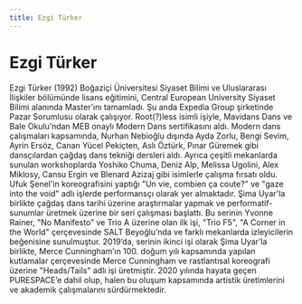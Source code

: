 ```yaml
---
title: Ezgi Türker
---
```

# Ezgi Türker

Ezgi Türker (1992) Boğaziçi Üniversitesi Siyaset Bilimi ve Uluslararası İlişkiler
bölümünde lisans eğitimini,
Central European University Siyaset Bilimi alanında Master’ını tamamladı.
Şu anda Expedia Group şirketinde Pazar Sorumlusu olarak çalışıyor.
Root(?)less isimli işiyle, Mavidans Dans ve Bale Okulu’ndan
MEB onaylı Modern Dans sertifikasını aldı.
Modern dans çalışmaları kapsamında, Nurhan Nebioğlu dışında Ayda Zorlu,
Bengi Sevim, Ayrin Ersöz, Canan Yücel Pekiçten, Aslı Öztürk, Pınar Güremek
gibi dansçılardan çağdaş dans tekniği dersleri aldı.
Ayrıca çeşitli mekanlarda sunulan workshoplarda Yoshiko Chuma, Deniz Alp,
Melissa Ugolini, Alex Miklosy, Cansu Ergin ve Blenard Azizaj
gibi isimlerle çalışma fırsatı oldu.
Ufuk Şenel'in koreografisini yaptığı "Un vie, combien ça coute?"
ve "gaze into the void" adlı işlerde performansçı olarak yer almaktadır.
Ş̧ima Uyar'la birlikte çağdaş dans tarihi üzerine araştırmalar yapmak
ve performatif-sunumlar üretmek üzerine bir seri çalışması başlattı.
Bu serinin Yvonne Rainer, "No Manifesto” ve Trio A üzerine olan ilk işi,
"Trio F5", "A Corner in the World" çerçevesinde
SALT Beyoğlu’nda ve farklı mekanlarda izleyicilerin beğenisine sunulmuştur.
2019’da, serinin ikinci işi olarak Şima Uyar’la birlikte,
Merce Cunningham’ın 100. doğum yılı kapsamında yapılan kutlamalar çerçevesinde
Merce Cunningham ve rastlantısal koreografi üzerine "Heads/Tails"
adlı işi üretmiştir.
2020 yılında hayata geçen PURESPACE’e dahil olup,
halen bu oluşum kapsamında artistik üretimlerini
ve akademik çalışmalarını sürdürmektedir.

